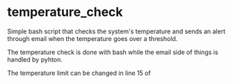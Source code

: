 # temperature_check
Simple bash script that checks the system's temperature and sends an alert through email when the temperature goes over a threshold.

The temperature check is done with bash while the email side of things is handled by pyhton.

The temperature limit can be changed in line 15 of 
